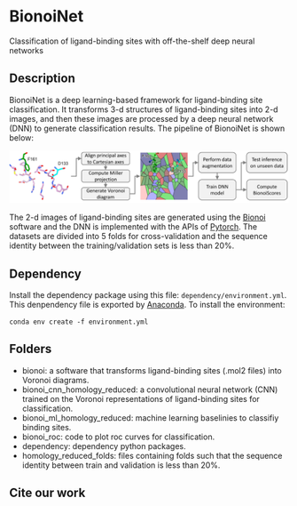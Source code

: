 # BionoiNet
Classification of ligand-binding sites with off-the-shelf deep neural networks
## Description
BionoiNet is a deep learning-based framework for ligand-binding site classification. It transforms 3-d structures of ligand-binding sites into 2-d images, and then these images are processed by a deep neural network (DNN) to generate classification results. The pipeline of BionoiNet is shown below:

![](https://github.com/CSBG-LSU/BionoiNet/blob/master/figures/BionoiNet.PNG)

The 2-d images of ligand-binding sites are generated using the [Bionoi](https://github.com/CSBG-LSU/BionoiNet/tree/master/bionoi) software and the DNN is implemented with the APIs of [Pytorch](https://pytorch.org/). The datasets are divided into 5 folds for cross-validation and the sequence identity between the training/validation sets is less than 20%.

## Dependency
Install the dependency package using this file: ```dependency/environment.yml```. This denpendency file is exported by [Anaconda](https://www.anaconda.com/). To install the environment:
```
conda env create -f environment.yml
```

## Folders
* bionoi: a software that transforms ligand-binding sites (.mol2 files) into Voronoi diagrams.
* bionoi_cnn_homology_reduced: a convolutional neural network (CNN) trained on the Voronoi representations of ligand-binding sites for classification.
* bionoi_ml_homology_reduced: machine learning baselinies to classifiy binding sites.
* bionoi_roc: code to plot roc curves for classification.
* dependency: dependency python packages.
* homology_reduced_folds: files containing folds such that the sequence identity between train and validation is less than 20%.

## Cite our work
